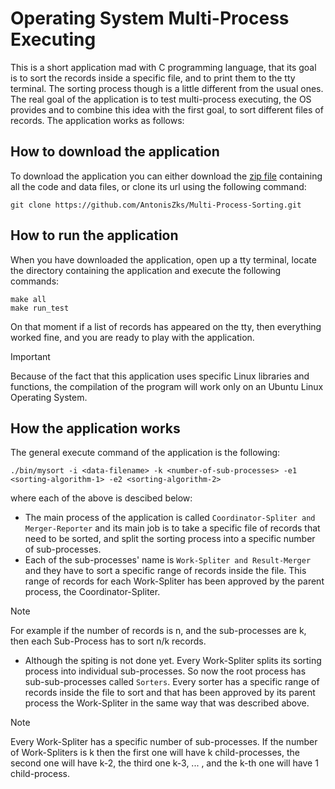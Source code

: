 # Operating System Multi-Process Executing

This is a short application mad with C programming language, that its goal is to sort the records inside a specific file, and to print them to the tty terminal. The sorting process though is a little different from the usual ones. The real goal of the application is to test multi-process executing, the OS provides and to combine this idea with the first goal, to sort different files of records. The application works as follows:

## How to download the application
To download the application you can either download the [zip file](https://github.com/AntonisZks/Multi-Process-Sorting/archive/refs/heads/main.zip) containing all the code and data files, or clone its url using the following command:
```
git clone https://github.com/AntonisZks/Multi-Process-Sorting.git
```

## How to run the application
When you have downloaded the application, open up a tty terminal, locate the directory containing the application and execute the following commands:
```
make all
make run_test
```
On that moment if a list of records has appeared on the tty, then everything worked fine, and you are ready to play with the application.
> [!IMPORTANT]
> Because of the fact that this application uses specific Linux libraries and functions, the compilation of the program will work only on an Ubuntu Linux Operating System.

## How the application works
The general execute command of the application is the following:
```
./bin/mysort -i <data-filename> -k <number-of-sub-processes> -e1 <sorting-algorithm-1> -e2 <sorting-algorithm-2>
```
where each of the above is descibed below:
- The main process of the application is called `Coordinator-Spliter and Merger-Reporter` and its main job is to take a specific file of records that need to be sorted, and split the sorting process into a specific number of sub-processes.
- Each of the sub-processes' name is `Work-Spliter and Result-Merger` and they have to sort a specific range of records inside the file. This range of records for each Work-Spliter has been approved by the parent process, the Coordinator-Spliter.
> [!NOTE]
> For example if the number of records is n, and the sub-processes are k, then each Sub-Process has to sort n/k records.
- Although the spiting is not done yet. Every Work-Spliter splits its sorting process into individual sub-processes. So now the root process has sub-sub-processes called `Sorters`. Every sorter has a specific range of records inside the file to sort and that has been approved by its parent process the Work-Spliter in the same way that was described above.
> [!NOTE]
> Every Work-Spliter has a specific number of sub-processes. If the number of Work-Spliters is k then the first one will have k child-processes, the second one will have k-2, the third one k-3, ... , and the k-th one will have 1 child-process. 
